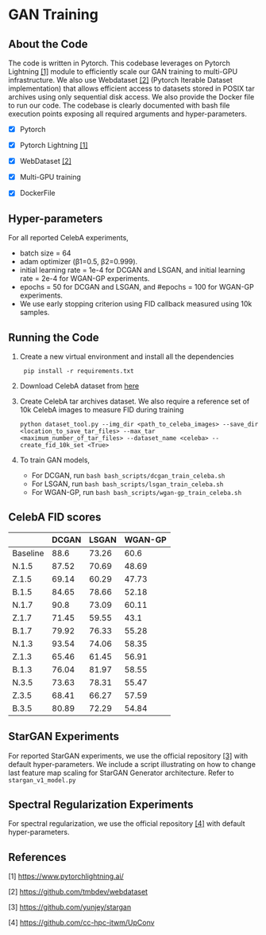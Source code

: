 # GAN Training 

## About the Code

The code is written in Pytorch. This codebase leverages on Pytorch Lightning [[1]](#1) module to efficiently scale our GAN training to multi-GPU infrastructure. We also use Webdataset [[2]](#2) (Pytorch Iterable Dataset implementation) that allows efficient access to datasets stored in POSIX tar archives using only sequential disk access. We also provide the Docker file to run our code. The codebase is clearly documented with bash file execution points exposing all required arguments and hyper-parameters.

- [x] Pytorch
- [x] Pytorch Lightning [[1]](#1)
- [x] WebDataset [[2]](#2)
- [x] Multi-GPU training
- [x] DockerFile



## Hyper-parameters

For all reported CelebA experiments, 

- batch size = 64
- adam optimizer (β1=0.5, β2​=0.999). 
- initial learning rate = 1e-4 for DCGAN and LSGAN, and initial learning rate = 2e-4 for WGAN-GP experiments.
- epochs = 50 for DCGAN and LSGAN, and #epochs = 100 for WGAN-GP experiments.
- We use early stopping criterion using FID callback measured using 10k samples. 



## Running the Code

1. Create a new virtual environment and install all the dependencies

   ` pip install -r requirements.txt`



2. Download CelebA dataset from [here](http://mmlab.ie.cuhk.edu.hk/projects/CelebA.html)



3. Create CelebA tar archives dataset. We also require a reference set of 10k CelebA images to measure FID during training 

   `python dataset_tool.py --img_dir <path_to_celeba_images> --save_dir <location_to_save_tar_files> --max_tar <maximum_number_of_tar_files> --dataset_name <celeba> --create_fid_10k_set <True>`



4. To train GAN models,
   - For DCGAN, run `bash bash_scripts/dcgan_train_celeba.sh`
   - For LSGAN, run `bash bash_scripts/lsgan_train_celeba.sh`
   - For WGAN-GP, run `bash bash_scripts/wgan-gp_train_celeba.sh`



## CelebA FID scores

|          | DCGAN | LSGAN | WGAN-GP |
| -------- | ----- | ----- | ------- |
| Baseline | 88.6  | 73.26 | 60.6    |
| N.1.5    | 87.52 | 70.69 | 48.69   |
| Z.1.5    | 69.14 | 60.29 | 47.73   |
| B.1.5    | 84.65 | 78.66 | 52.18   |
| N.1.7    | 90.8  | 73.09 | 60.11   |
| Z.1.7    | 71.45 | 59.55 | 43.1    |
| B.1.7    | 79.92 | 76.33 | 55.28   |
| N.1.3    | 93.54 | 74.06 | 58.35   |
| Z.1.3    | 65.46 | 61.45 | 56.91   |
| B.1.3    | 76.04 | 81.97 | 58.55   |
| N.3.5    | 73.63 | 78.31 | 55.47   |
| Z.3.5    | 68.41 | 66.27 | 57.59   |
| B.3.5    | 80.89 | 72.29 | 54.84   |



## StarGAN Experiments

For reported StarGAN experiments, we use the official repository [[3]](#3) with default hyper-parameters. We include a script illustrating on how to change last feature map scaling for StarGAN Generator architecture.  Refer to `stargan_v1_model.py`



## Spectral Regularization Experiments

For spectral regularization, we use the official repository [[4]](#4) with default hyper-parameters.



## References

<a id="1">[1]</a> https://www.pytorchlightning.ai/ 

<a id="2">[2]</a> https://github.com/tmbdev/webdataset

<a id="3">[3]</a> https://github.com/yunjey/stargan

<a id="4">[4]</a> https://github.com/cc-hpc-itwm/UpConv




